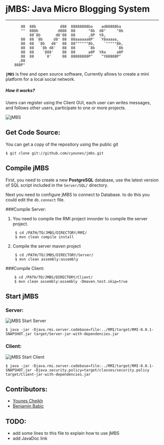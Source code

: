 # jMBS: Java Micro Blogging System
----------------------------------

		                                                    
		   88  88b           d88  88888888ba    ad88888ba   
		   ""  888b         d888  88      "8b  d8"     "8b  
		       88`8b       d8'88  88      ,8P  Y8,          
		   88  88 `8b     d8' 88  88aaaaaa8P'  `Y8aaaaa,    
		   88  88  `8b   d8'  88  88""""""8b,    `"""""8b,  
		   88  88   `8b d8'   88  88      `8b          `8b  
		   88  88    `888'    88  88      a8P  Y8a     a8P  
		   88  88     `8'     88  88888888P"    "Y88888P"   
		  ,88                                               
		888P"                                               
		
**`jMBS`** is free and open source software, Currently allows to create a mini platform for a local social network.  
##### How it works?
Users can register using the Client GUI, each user can writes messages, and follows other users, participate to one or more projects.  


![jMBS](http://cyounes.com/portail_files/jmbs_login_client.png)

## Get Code Source:
You can get a copy of the repository using the public git

	$ git clone git://github.com/cyounes/jmbs.git


## Compile jMBS

First, you need to create a new **PostgreSQL** database, use the latest version of SQL script included in the `Server/SQL/` directory.

Next you need to configure jMBS to connect to Database. to do this you could edit the `db.connect` file.

###Compile Server:

1. You need to compile the RMI project innorder to compile the server project.

		$ cd /PATH/TO/JMBS/DIRECTORY/RMI/
		$ mvn clean compile install
2. Compile the server maven project

		$ cd /PATH/TO/JMBS/DIRECTORY/Server/
		$ mvn clean assembly:assembly
	
###Compile Client:

		$ cd /PATH/TO/JMBS/DIRECTORY/Client/
		$ mvn clean assembly:assembly -Dmaven.test.skip=true
	

## Start jMBS

### Server:
![jMBS Start Server](http://cyounes.com/portail_files/jmbs_start_server.png)

	$ java -jar -Djava.rmi.server.codebase=file:../RMI/target/RMI-0.0.1-SNAPSHOT.jar target/Server-jar-with-dependencies.jar
	
### Client:
![jMBS Start Client](http://cyounes.com/portail_files/jmbs_loading_client.png)

	$ java -jar -Djava.rmi.server.codebase=file:../RMI/target/RMI-0.0.1-SNAPSHOT.jar -Djava.security.policy=target/classes/security.policy target/Client-jar-with-dependencies.jar

## Contributors:
+ [Younes Cheikh](http://cyounes.com)
+ [Benjamin Babic](https://www.facebook.com/babicbenjamin)  

## TODO:
- add some lines to this file to explain how to use jMBS
- add JavaDoc link


